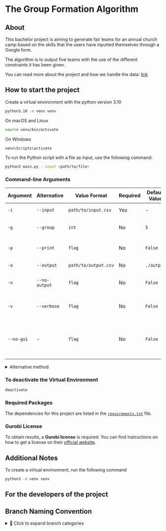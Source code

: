 # The Group Formation Algorithm
 
## About
 This bachelor project is aiming to generate fair teams for an annual church camp based on the skills that the users have inputted themselves through a Google form.

The algorithm is to output five teams with the use of the different constraints it has been given.

You can read more about the project and how we handle the data: [link](https://camp.cbmbc.org/group-form)

## How to start the project


Create a virtual environment with the python version 3.10
```bash
python3.10 -m venv venv
```

On macOS and Linux
```bash 
source venv/bin/activate
```

On Windows
```bash
venv\Scripts\activate
```

To run the Python script with a file as input, use the following command:
```bash
python3 main.py --input <path/to/file>
```

### Command-line Arguments

| Argument         | Alternative       | Value Format          | Required | Default Value  | Description                                                  |
|------------------|-------------------|-----------------------|--------------------------------------|----------|----------------------------------------|
| `-i`             | `--input`         | `path/to/input.csv`   | Yes      | -              | File input to read                                           |
| `-g`             | `--group`         | `int`                 | No       | `5`            | Number of groups to form                                   |
| `-p`             | `--print`         | `flag`                | No       | `False`        | Print the output to console                                  |
| `-o`             | `--output`        | `path/to/output.csv`  | No       | `./output`     | Path for output file                                         |
| `-n`             | `--no-output`     | `flag`                | No       | `False`        | Do not generate an output file                               |
| `-v`             | `--verbose`       | `flag`                | No       | `False`        | Generate gurobi solution to console                          |
| `--no-gui`       |   -               | `flag`                | No       | `False`        | Prevent the program to create a graphical user interface     |



<details>
<summary> Alternative method  </summary>

Direct Execution Without Activation

macOS and Linux 
```bash
venv/bin/python main.py
```

Windows
```bash
venv\Scripts\python.exe main.py
```
</details>

### To deactivate the Virtual Environment

```bash
deactivate
```

### Required Packages  

The dependencies for this project are listed in the [`requirements.txt`](requirements.txt) file.  

### Gurobi License  
To obtain results, a **Gurobi license** is required. You can find instructions on how to get a license on their [official website](https://www.gurobi.com/).


## Additional Notes

To create a virtual environment, run the following command
```bash
python3 -m venv venv
```

## For the developers of the project

## Branch Naming Convention
<details>
  <summary>📌 Click to expand branch categories</summary>

- **feature/** → New feature development  
- **debug/** → Fixing bugs in development  
- **improvement/** → Enhancements and optimizations  
- **refactor/** → Code refactoring without changing functionality  
- **docs/** → Documentation updates  
- **experiment/** → Experimental features or prototypes  
- **test/** → Adding or improving tests  
- **release/** → Preparing a new software release  

</details>
